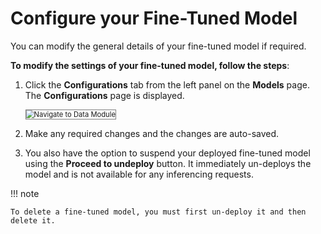 # Configure your Fine-Tuned Model

You can modify the general details of your fine-tuned model if required.

**To modify the settings of your fine-tuned model, follow the steps**:


1. Click the **Configurations** tab from the left panel on the **Models** page. The **Configurations** page is displayed.

    <img src="../images/navigate-to-data-module.png" alt="Navigate to Data Module" title="Navigate to Data Module" style="border: 1px solid gray; zoom:80%;">

1. Make any required changes and the changes are auto-saved.
2. You also have the option to suspend your deployed fine-tuned model using the **Proceed to undeploy** button. It immediately un-deploys the model and is not available for any inferencing requests.

!!! note

    To delete a fine-tuned model, you must first un-deploy it and then delete it. 

